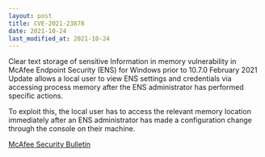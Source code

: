 ```yaml
---
layout: post
title: CVE-2021-23878
date: 2021-10-24
last_modified_at: 2021-10-24
---
```


Clear text storage of sensitive Information in memory vulnerability in McAfee Endpoint Security (ENS) for Windows prior to 10.7.0 February 2021 Update allows a local user to view ENS settings and credentials via accessing process memory after the ENS administrator has performed specific actions.

To exploit this, the local user has to access the relevant memory location immediately after an ENS administrator has made a configuration change through the console on their machine.

[McAfee Security Bulletin](https://kc.mcafee.com/corporate/index?page=content&id=SB10345&showDraft=true)